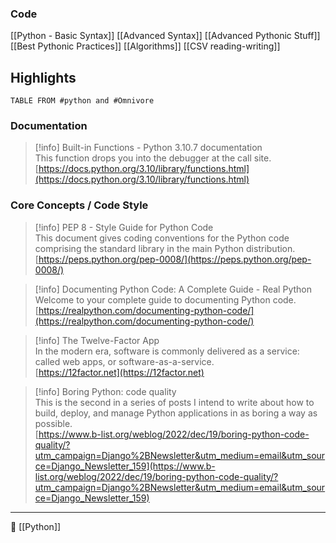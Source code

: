 ### Code
[[Python - Basic Syntax]]
[[Advanced Syntax]]
[[Advanced Pythonic Stuff]]
[[Best Pythonic Practices]]
[[Algorithms]]
[[CSV reading-writing]]
## Highlights
```dataview
TABLE FROM #python and #Omnivore 
```
### Documentation

> [!info] Built-in Functions - Python 3.10.7 documentation  
> This function drops you into the debugger at the call site.  
> [https://docs.python.org/3.10/library/functions.html](https://docs.python.org/3.10/library/functions.html)  
### Core Concepts / Code Style

> [!info] PEP 8 - Style Guide for Python Code  
> This document gives coding conventions for the Python code comprising the standard library in the main Python distribution.  
> [https://peps.python.org/pep-0008/](https://peps.python.org/pep-0008/)  

> [!info] Documenting Python Code: A Complete Guide - Real Python  
> Welcome to your complete guide to documenting Python code.  
> [https://realpython.com/documenting-python-code/](https://realpython.com/documenting-python-code/)  

> [!info] The Twelve-Factor App  
> In the modern era, software is commonly delivered as a service: called web apps, or software-as-a-service.  
> [https://12factor.net](https://12factor.net)  

> [!info] Boring Python: code quality  
> This is the second in a series of posts I intend to write about how to build, deploy, and manage Python applications in as boring a way as possible.  
> [https://www.b-list.org/weblog/2022/dec/19/boring-python-code-quality/?utm_campaign=Django%2BNewsletter&utm_medium=email&utm_source=Django_Newsletter_159](https://www.b-list.org/weblog/2022/dec/19/boring-python-code-quality/?utm_campaign=Django%2BNewsletter&utm_medium=email&utm_source=Django_Newsletter_159)  


----
📂 [[Python]]